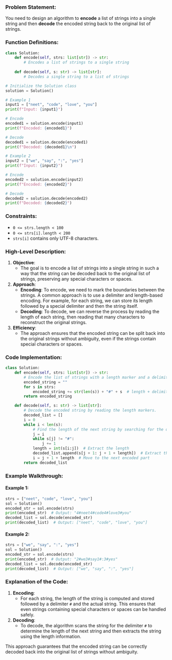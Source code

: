 ### Problem Statement:
You need to design an algorithm to **encode** a list of strings into a single string and then **decode** the encoded string back to the original list of strings.

### Function Definitions:
```python
class Solution:
    def encode(self, strs: list[str]) -> str:
        # Encodes a list of strings to a single string
    
    def decode(self, s: str) -> list[str]:
        # Decodes a single string to a list of strings

# Initialize the Solution class
solution = Solution()

# Example 1
input1 = ["neet", "code", "love", "you"]
print(f"Input: {input1}")

# Encode
encoded1 = solution.encode(input1)
print(f"Encoded: {encoded1}")

# Decode
decoded1 = solution.decode(encoded1)
print(f"Decoded: {decoded1}\n")

# Example 2
input2 = ["we", "say", ":", "yes"]
print(f"Input: {input2}")

# Encode
encoded2 = solution.encode(input2)
print(f"Encoded: {encoded2}")

# Decode
decoded2 = solution.decode(encoded2)
print(f"Decoded: {decoded2}")

```
### Constraints:
- `0 <= strs.length < 100`
- `0 <= strs[i].length < 200`
- `strs[i]` contains only UTF-8 characters.

### High-Level Description:
1. **Objective**:
   - The goal is to encode a list of strings into a single string in such a way that the string can be decoded back to the original list of strings, preserving any special characters or spaces.
2. **Approach**:
   - **Encoding**: To encode, we need to mark the boundaries between the strings. A common approach is to use a delimiter and length-based encoding. For example, for each string, we can store its length followed by a special delimiter and then the string itself.
   - **Decoding**: To decode, we can reverse the process by reading the length of each string, then reading that many characters to reconstruct the original strings.
3. **Efficiency**:
   - The approach ensures that the encoded string can be split back into the original strings without ambiguity, even if the strings contain special characters or spaces.

### Code Implementation:

```python
class Solution:
    def encode(self, strs: list[str]) -> str:
        # Encode the list of strings with a length marker and a delimiter.
        encoded_string = ""
        for s in strs:
            encoded_string += str(len(s)) + "#" + s  # length + delimiter + string
        return encoded_string

    def decode(self, s: str) -> list[str]:
        # Decode the encoded string by reading the length markers.
        decoded_list = []
        i = 0
        while i < len(s):
            # Find the length of the next string by searching for the delimiter '#'
            j = i
            while s[j] != "#":
                j += 1
            length = int(s[i:j])  # Extract the length
            decoded_list.append(s[j + 1: j + 1 + length])  # Extract the string using the length
            i = j + 1 + length  # Move to the next encoded part
        return decoded_list
```

### Example Walkthrough:

#### Example 1:
```python
strs = ["neet", "code", "love", "you"]
sol = Solution()
encoded_str = sol.encode(strs)
print(encoded_str)  # Output: "4#neet4#code4#love3#you"
decoded_list = sol.decode(encoded_str)
print(decoded_list)  # Output: ["neet", "code", "love", "you"]
```

#### Example 2:
```python
strs = ["we", "say", ":", "yes"]
sol = Solution()
encoded_str = sol.encode(strs)
print(encoded_str)  # Output: "2#we3#say1#:3#yes"
decoded_list = sol.decode(encoded_str)
print(decoded_list)  # Output: ["we", "say", ":", "yes"]
```

### Explanation of the Code:
1. **Encoding**:
   - For each string, the length of the string is computed and stored followed by a delimiter `#` and the actual string. This ensures that even strings containing special characters or spaces can be handled safely.
2. **Decoding**:
   - To decode, the algorithm scans the string for the delimiter `#` to determine the length of the next string and then extracts the string using the length information.

This approach guarantees that the encoded string can be correctly decoded back into the original list of strings without ambiguity.
